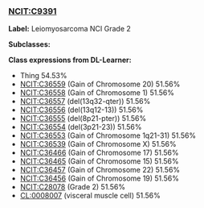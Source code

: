 
### [NCIT:C9391](http://purl.obolibrary.org/obo/NCIT_C9391)
**Label:** Leiomyosarcoma NCI Grade 2

**Subclasses:** 

**Class expressions from DL-Learner:**

- Thing 54.53%
- [NCIT:C36559](http://purl.obolibrary.org/obo/NCIT_C36559) (Gain of Chromosome 20) 51.56%
- [NCIT:C36558](http://purl.obolibrary.org/obo/NCIT_C36558) (Gain of Chromosome 1) 51.56%
- [NCIT:C36557](http://purl.obolibrary.org/obo/NCIT_C36557) (del(13q32-qter)) 51.56%
- [NCIT:C36556](http://purl.obolibrary.org/obo/NCIT_C36556) (del(13q12-13)) 51.56%
- [NCIT:C36555](http://purl.obolibrary.org/obo/NCIT_C36555) (del(8p21-pter)) 51.56%
- [NCIT:C36554](http://purl.obolibrary.org/obo/NCIT_C36554) (del(3p21-23)) 51.56%
- [NCIT:C36553](http://purl.obolibrary.org/obo/NCIT_C36553) (Gain of Chromosome 1q21-31) 51.56%
- [NCIT:C36539](http://purl.obolibrary.org/obo/NCIT_C36539) (Gain of Chromosome X) 51.56%
- [NCIT:C36466](http://purl.obolibrary.org/obo/NCIT_C36466) (Gain of Chromosome 17) 51.56%
- [NCIT:C36465](http://purl.obolibrary.org/obo/NCIT_C36465) (Gain of Chromosome 15) 51.56%
- [NCIT:C36457](http://purl.obolibrary.org/obo/NCIT_C36457) (Gain of Chromosome 22) 51.56%
- [NCIT:C36456](http://purl.obolibrary.org/obo/NCIT_C36456) (Gain of Chromosome 19) 51.56%
- [NCIT:C28078](http://purl.obolibrary.org/obo/NCIT_C28078) (Grade 2) 51.56%
- [CL:0008007](http://purl.obolibrary.org/obo/CL_0008007) (visceral muscle cell) 51.56%


